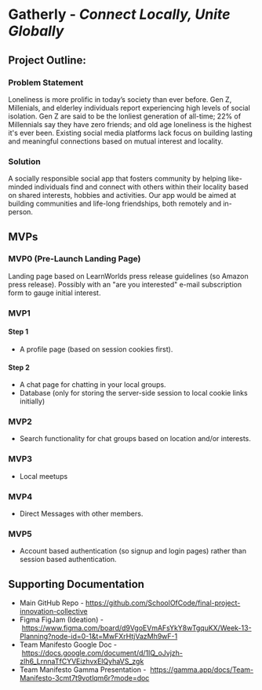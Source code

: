 # Gatherly - *Connect Locally, Unite Globally*

## Project Outline:

### Problem Statement

Loneliness is more prolific in today’s society than ever before. Gen Z, Millenials, and elderley individuals report experiencing high levels of social isolation. Gen Z are said to be the lonliest generation of all-time; 22% of Millennials say they have zero friends; and old age loneliness is the highest it's ever been.  Existing social media platforms lack focus on building lasting and meaningful connections based on mutual interest and locality. 

### Solution

A socially responsible social app that fosters community by helping like-minded individuals find and connect with others within their locality based on shared interests, hobbies and activities. Our app would be aimed at building communities and life-long friendships, both remotely and in-person.   

## MVPs

### MVP0 (Pre-Launch Landing Page)

Landing page based on LearnWorlds press release guidelines (so Amazon press release). Possibly with an "are you interested" e-mail subscription form to gauge initial interest.

### MVP1
#### Step 1
 
- A profile page (based on session cookies first). 

#### Step 2

- A chat page for chatting in your local groups. 
- Database (only for storing the server-side session to local cookie links initially)

### MVP2

- Search functionality for chat groups based on location and/or interests.

### MVP3

- Local meetups 

### MVP4

- Direct Messages with other members.

### MVP5

- Account based authentication (so signup and login pages) rather than session based authentication.


## Supporting Documentation

- Main GitHub Repo - https://github.com/SchoolOfCode/final-project-innovation-collective
- Figma FigJam (Ideation) - https://www.figma.com/board/d9VgoEVmAFsYkY8wTgquKX/Week-13-Planning?node-id=0-1&t=MwFXrHtjVazMh9wF-1
- Team Manifesto Google Doc - https://docs.google.com/document/d/1lQ_oJvjzh-zlh6_LrnnaTfCYVEizhvxElQyhaVS_zgk
- Team Manifesto Gamma Presentation -  https://gamma.app/docs/Team-Manifesto-3cmt7t9votlqm6r?mode=doc
